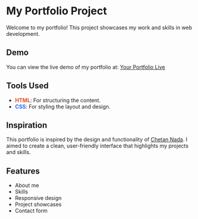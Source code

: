 # My Portfolio Project

Welcome to my portfolio! This project showcases my work and skills in web development.

## Demo

You can view the live demo of my portfolio at: [Your Portfolio Live](https://chetannada.netlify.app/)

## Tools Used

- **<span style="color: #E44D26;">HTML</span>**: For structuring the content.
- **<span style="color: #2965F1;">CSS</span>**: For styling the layout and design.

## Inspiration

This portfolio is inspired by the design and functionality of [Chetan Nada](https://chetannada.netlify.app/). I aimed to create a clean, user-friendly interface that highlights my projects and skills.

## Features

- About me
- Skills
- Responsive design
- Project showcases
- Contact form

